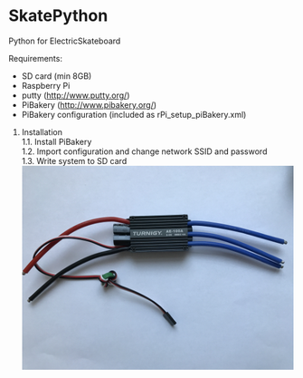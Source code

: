 # SkatePython
Python for ElectricSkateboard

Requirements:
- SD card (min 8GB)
- Raspberry Pi
- putty (http://www.putty.org/)
- PiBakery (http://www.pibakery.org/)
- PiBakery configuration (included as rPi_setup_piBakery.xml)

1. Installation<br/>
    1.1. Install PiBakery<br/>
    1.2. Import configuration and change network SSID and password<br/>
    1.3. Write system to SD card<br/>
![alt text](https://github.com/tomasz2101/ElectricSkateboard/blob/master/esc.JPG)